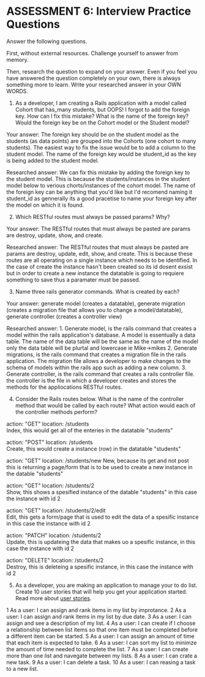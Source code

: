 # ASSESSMENT 6: Interview Practice Questions
Answer the following questions.

First, without external resources. Challenge yourself to answer from memory.

Then, research the question to expand on your answer. Even if you feel you have answered the question completely on your own, there is always something more to learn. Write your researched answer in your OWN WORDS.

1. As a developer, I am creating a Rails application with a model called Cohort that has_many students, but OOPS! I forgot to add the foreign key. How can I fix this mistake? What is the name of the foreign key? Would the foreign key be on the Cohort model or the Student model?

  Your answer: The foreign key should be on the student model as the students (as data points) are grouped into the Cohorts (one cohort to many students).  The easiest way to fix the issue would be to add a column to the student model.  The name of the foreign key would be student_id as the key is being added to the student model.

  Researched answer: We can fix this mistake by adding the foreign key to the student model.  This is because the students/instances in the student model below to verious chorts/instances of the cohort model.  The name of the foreign key can be anything that you'd like but I'd recomend naming it student_id as gennerally its a good pracetise to name your foreign key after the model on which it is found.



2. Which RESTful routes must always be passed params? Why?

  Your answer: The RESTful routes that must always be pasted are params are destroy, update, show, and create.

  Researched answer: The RESTful routes that must always be pasted are params are destroy, update, edit, show, and create. This is because these routes are all operating on a single instance which needs to be identified.  In the case of create the instance hasn't been created so its id dosent exsist but in order to create a new instance the datatable is going to requiere something to save thus a paramater must be passed.



3. Name three rails generator commands. What is created by each?

  Your answer: generate model (creates a datatable), generate migration (creates a migration file that allows you to change a model/datatable), generate controller (creates a controller view)

  Researched answer: 1. Generate model, is the rails command that creates a model within the rails application's database.  A model is essentually a data table.  The name of the data table will be the same as the name of the model only the data table will be plurtal and lowercase ie Mike->mikes
  2. Generate migrations, is the rails command that creates a migration file in the rails application.  The migration file allows a developer to make changes to the schema of models within the rails app such as adding a new column.
  3. Generate controller, is the rails command that creates a rails controller file.  the controller is the file in which a developer creates and stores the  methods for the appliocations RESTful routes.


4. Consider the Rails routes below. What is the name of the controller method that would be called by each route? What action would each of the controller methods perform?

action: "GET"    location: /students      
  Index, this would get all of the enteries in the datatable "students"

action: "POST"   location: /students       
  Create,  this would create a instance (row) in the datatable "students"

action: "GET"    location: /students/new
  New, because its get and not post this is returning a page/form that is to be used to create a new instance in the datable "students"

action: "GET"    location: /students/2  
  Show, this shows a spesified instance of the datable "students" in this case the instance with id 2

action: "GET"    location: /students/2/edit    
  Edit, this gets a form/page that is used to edit the data of a spesific instance in this case the instance with id 2

action: "PATCH"  location: /students/2      
  Update, this is updateing the data that makes uo a spesific instance, in this case the instance with id 2

action: "DELETE" location: /students/2      
  Destroy, this is deleteing a spesific instance, in this case the instance with id 2


5. As a developer, you are making an application to manage your to do list. Create 10 user stories that will help you get your application started. Read more about [user stories](https://www.atlassian.com/agile/project-management/user-stories).

1 As a user: I can assign and rank items in my list by improtance.
2 As a user: I can assign and rank items in my list by due date.
3 As a user: I can assign and see a description of my list.
4 As a user: I can create if I choose a relationship between list items so that one item must be completed before a different item can be started.
5 As a user: I can assign an amount of time that each item is expected to take.
6 As a user: I can sort my list to minimze the amount of time needed to complete the list.
7 As a user: I can create more than one list and navegate between my lists.
8 As a user: I can crate a new task.
9 As a user: I can delete a task.
10 As a user: I can reasing a task to a new list.
